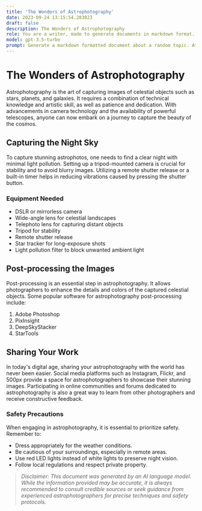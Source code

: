 ```yaml
---
title: 'The Wonders of Astrophotography'
date: 2023-09-24 13:15:54.283023
draft: false
description: The Wonders of Astrophotography
role: You are a writer, made to generate documents in markdown format. It is very important that all of the documents you generate are in valid markdown format.
model: gpt-3.5-turbo
prompt: Generate a markdown formatted document about a random topic. At the bottom, include a disclaimer explaining that the document was generated by you. The first line of the document should be the title. Make sure that the entire document is in proper markdown format, using a mix of various tags to make the document visually appealing.
---
```


# The Wonders of Astrophotography

Astrophotography is the art of capturing images of celestial objects such as stars, planets, and galaxies. It requires a combination of technical knowledge and artistic skill, as well as patience and dedication. With advancements in camera technology and the availability of powerful telescopes, anyone can now embark on a journey to capture the beauty of the cosmos.

## Capturing the Night Sky

To capture stunning astrophotos, one needs to find a clear night with minimal light pollution. Setting up a tripod-mounted camera is crucial for stability and to avoid blurry images. Utilizing a remote shutter release or a built-in timer helps in reducing vibrations caused by pressing the shutter button.

### Equipment Needed

- DSLR or mirrorless camera
- Wide-angle lens for celestial landscapes
- Telephoto lens for capturing distant objects
- Tripod for stability
- Remote shutter release
- Star tracker for long-exposure shots
- Light pollution filter to block unwanted ambient light

## Post-processing the Images

Post-processing is an essential step in astrophotography. It allows photographers to enhance the details and colors of the captured celestial objects. Some popular software for astrophotography post-processing include:

1. Adobe Photoshop
2. PixInsight
3. DeepSkyStacker
4. StarTools

## Sharing Your Work

In today's digital age, sharing your astrophotography with the world has never been easier. Social media platforms such as Instagram, Flickr, and 500px provide a space for astrophotographers to showcase their stunning images. Participating in online communities and forums dedicated to astrophotography is also a great way to learn from other photographers and receive constructive feedback.

### Safety Precautions

When engaging in astrophotography, it is essential to prioritize safety. Remember to:

- Dress appropriately for the weather conditions.
- Be cautious of your surroundings, especially in remote areas.
- Use red LED lights instead of white lights to preserve night vision.
- Follow local regulations and respect private property.

> *Disclaimer: This document was generated by an AI language model. While the information provided may be accurate, it is always recommended to consult credible sources or seek guidance from experienced astrophotographers for precise techniques and safety protocols.*